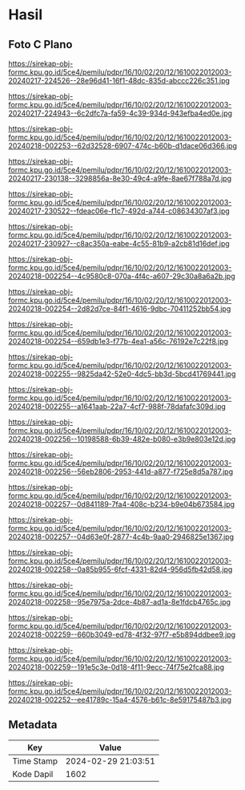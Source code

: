 # Hasil

## Foto C Plano

https://sirekap-obj-formc.kpu.go.id/5ce4/pemilu/pdpr/16/10/02/20/12/1610022012003-20240217-224526--28e96d41-16f1-48dc-835d-abccc226c351.jpg

https://sirekap-obj-formc.kpu.go.id/5ce4/pemilu/pdpr/16/10/02/20/12/1610022012003-20240217-224943--6c2dfc7a-fa59-4c39-934d-943efba4ed0e.jpg

https://sirekap-obj-formc.kpu.go.id/5ce4/pemilu/pdpr/16/10/02/20/12/1610022012003-20240218-002253--62d32528-6907-474c-b60b-d1dace06d366.jpg

https://sirekap-obj-formc.kpu.go.id/5ce4/pemilu/pdpr/16/10/02/20/12/1610022012003-20240217-230138--3298856a-8e30-49c4-a9fe-8ae67f788a7d.jpg

https://sirekap-obj-formc.kpu.go.id/5ce4/pemilu/pdpr/16/10/02/20/12/1610022012003-20240217-230522--fdeac06e-f1c7-492d-a744-c08634307af3.jpg

https://sirekap-obj-formc.kpu.go.id/5ce4/pemilu/pdpr/16/10/02/20/12/1610022012003-20240217-230927--c8ac350a-eabe-4c55-81b9-a2cb81d16def.jpg

https://sirekap-obj-formc.kpu.go.id/5ce4/pemilu/pdpr/16/10/02/20/12/1610022012003-20240218-002254--4c9580c8-070a-4f4c-a607-29c30a8a6a2b.jpg

https://sirekap-obj-formc.kpu.go.id/5ce4/pemilu/pdpr/16/10/02/20/12/1610022012003-20240218-002254--2d82d7ce-84f1-4616-9dbc-70411252bb54.jpg

https://sirekap-obj-formc.kpu.go.id/5ce4/pemilu/pdpr/16/10/02/20/12/1610022012003-20240218-002254--659db1e3-f77b-4ea1-a56c-76192e7c22f8.jpg

https://sirekap-obj-formc.kpu.go.id/5ce4/pemilu/pdpr/16/10/02/20/12/1610022012003-20240218-002255--9825da42-52e0-4dc5-bb3d-5bcd41769441.jpg

https://sirekap-obj-formc.kpu.go.id/5ce4/pemilu/pdpr/16/10/02/20/12/1610022012003-20240218-002255--a1641aab-22a7-4cf7-988f-78dafafc309d.jpg

https://sirekap-obj-formc.kpu.go.id/5ce4/pemilu/pdpr/16/10/02/20/12/1610022012003-20240218-002256--10198588-6b39-482e-b080-e3b9e803e12d.jpg

https://sirekap-obj-formc.kpu.go.id/5ce4/pemilu/pdpr/16/10/02/20/12/1610022012003-20240218-002256--56eb2806-2953-441d-a877-f725e8d5a787.jpg

https://sirekap-obj-formc.kpu.go.id/5ce4/pemilu/pdpr/16/10/02/20/12/1610022012003-20240218-002257--0d841189-7fa4-408c-b234-b9e04b673584.jpg

https://sirekap-obj-formc.kpu.go.id/5ce4/pemilu/pdpr/16/10/02/20/12/1610022012003-20240218-002257--04d63e0f-2877-4c4b-9aa0-2946825e1367.jpg

https://sirekap-obj-formc.kpu.go.id/5ce4/pemilu/pdpr/16/10/02/20/12/1610022012003-20240218-002258--0a85b955-6fcf-4331-82d4-956d5fb42d58.jpg

https://sirekap-obj-formc.kpu.go.id/5ce4/pemilu/pdpr/16/10/02/20/12/1610022012003-20240218-002258--95e7975a-2dce-4b87-ad1a-8e1fdcb4765c.jpg

https://sirekap-obj-formc.kpu.go.id/5ce4/pemilu/pdpr/16/10/02/20/12/1610022012003-20240218-002259--660b3049-ed78-4f32-97f7-e5b894ddbee9.jpg

https://sirekap-obj-formc.kpu.go.id/5ce4/pemilu/pdpr/16/10/02/20/12/1610022012003-20240218-002259--191e5c3e-0d18-4f11-9ecc-74f75e2fca88.jpg

https://sirekap-obj-formc.kpu.go.id/5ce4/pemilu/pdpr/16/10/02/20/12/1610022012003-20240218-002252--ee41789c-15a4-4576-b61c-8e59175487b3.jpg


## Metadata

| Key        | Value               |
| ---------- | ------------------- |
| Time Stamp | 2024-02-29 21:03:51 |
| Kode Dapil | 1602                |



